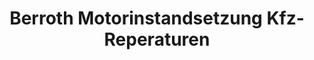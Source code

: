 ---
title: "Berroth Motorinstandsetzung Kfz-Reperaturen"
url: /schwaebisch-gmuend/berroth-motorinstandsetzung-kfz-reperaturen/
shop: Autowerkstatt
---
